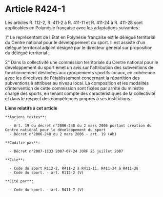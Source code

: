 # Article R424-1

Les articles R. 112-2, R. 411-2 à R. 411-11 et R. 411-24 à R. 411-28 sont applicables en Polynésie française avec les
adaptations suivantes :

1° Le représentant de l'Etat en Polynésie française est le délégué territorial du Centre national pour le développement du
sport. Il est assisté d'un délégué territorial adjoint désigné par le directeur général sur proposition du délégué
territorial ;

2° Dans la collectivité une commission territoriale du Centre national pour le développement du sport émet un avis sur
l'attribution des subventions de fonctionnement destinées aux groupements sportifs locaux, en cohérence avec les directives
de l'établissement concernant la répartition des subventions à attribuer au niveau local. La composition et les modalités
d'intervention de cette commission sont fixées par arrêté du ministre chargé des sports, en tenant compte des
caractéristiques de la collectivité et dans le respect des compétences propres à ses institutions.

**Liens relatifs à cet article**

	**Anciens textes**:

	  - Art. 19 du décret n°2006-248 du 2 mars 2006 portant création du Centre national pour le développement du sport
	  - Décret n°2006-248 du 2 mars 2006 - art. 19 (Ab)

	**Codifié par**:

	  - Décret n°2007-1133 2007-07-24 JORF 25 juillet 2007

	**Cite**:

	  - Code du sport R112-2, R411-2 à R411-11, R411-24 à R411-28
	  - Code du sport. - art. R112-2 (V)

	**Cité par**:

	  - Code du sport. - art. R411-7 (V)
